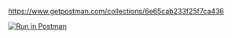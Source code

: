 https://www.getpostman.com/collections/6e65cab233f25f7ca436

[![Run in Postman](https://run.pstmn.io/button.svg)](https://app.getpostman.com/run-collection/15851780-6a6b6b71-65b6-4ce1-83ba-e70ddf0a2abe?action=collection%2Ffork&collection-url=entityId%3D15851780-6a6b6b71-65b6-4ce1-83ba-e70ddf0a2abe%26entityType%3Dcollection)
